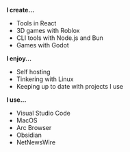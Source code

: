 **I create...**
- Tools in React
- 3D games with Roblox
- CLI tools with Node.js and Bun
- Games with Godot

**I enjoy...**
- Self hosting
- Tinkering with Linux
- Keeping up to date with projects I use

**I use...**
- Visual Studio Code
- MacOS
- Arc Browser
- Obsidian
- NetNewsWire
